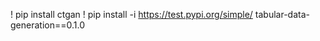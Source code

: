 ! pip install ctgan
! pip install -i https://test.pypi.org/simple/ tabular-data-generation==0.1.0 




